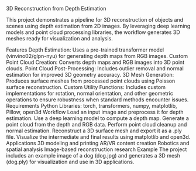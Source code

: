 3D Reconstruction from Depth Estimation


This project demonstrates a pipeline for 3D reconstruction of objects and scenes using depth estimation from 2D images. By leveraging deep learning models and point cloud processing libraries, the workflow generates 3D meshes ready for visualization and analysis.

Features
Depth Estimation: Uses a pre-trained transformer model (vinvino02/glpn-nyu) for generating depth maps from RGB images.
Custom Point Cloud Creation: Converts depth maps and RGB images into 3D point clouds.
Point Cloud Post-Processing: Includes outlier removal and normal estimation for improved 3D geometry accuracy.
3D Mesh Generation: Produces surface meshes from processed point clouds using Poisson surface reconstruction.
Custom Utility Functions: Includes custom implementations for rotation, normal orientation, and other geometric operations to ensure robustness when standard methods encounter issues.
Requirements
Python
Libraries: torch, transformers, numpy, matplotlib, Pillow, open3d
Workflow
Load an input image and preprocess it for depth estimation.
Use a deep learning model to compute a depth map.
Generate a point cloud from the depth and RGB data.
Perform point cloud cleanup and normal estimation.
Reconstruct a 3D surface mesh and export it as a .ply file.
Visualize the intermediate and final results using matplotlib and open3d.
Applications
3D modeling and printing
AR/VR content creation
Robotics and spatial analysis
Image-based reconstruction research
Example
The project includes an example image of a dog (dog.jpg) and generates a 3D mesh (dog.ply) for visualization and use in 3D applications.
